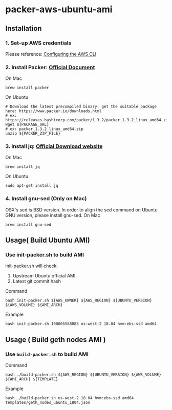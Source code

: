 # packer-aws-ubuntu-ami

## Installation

### 1. Set-up AWS credentials
Please reference: [Configuring the AWS CLI](https://docs.aws.amazon.com/cli/latest/userguide/cli-chap-getting-started.html)

### 2. Install Packer: [Official Document](https://www.packer.io/intro/getting-started/install.html)
On Mac
```
brew install packer
```

On Ubuntu
```
# Download the latest precompiled binary, get the suitable package here: https://www.packer.io/downloads.html
# ex: https://releases.hashicorp.com/packer/1.3.2/packer_1.3.2_linux_amd64.zip
wget ${PACKAGE_URL} 
# ex: packer_1.3.2_linux_amd64.zip
unzip ${PACKER_ZIP_FILE} 
```

### 3. Install jq: [Official Download website](https://stedolan.github.io/jq/download/)
On Mac
```
brew install jq
```

On Ubuntu
```
sudo apt-get install jq
```

### 4. Install gnu-sed (Only on Mac)
OSX's sed is BSD version. In order to align the sed command on Ubuntu GNU version, please install gnu-sed.
On Mac
```
brew install gnu-sed
``` 

## Usage( Build Ubuntu AMI)

### Use init-packer.sh to build AMI
init-packer.sh will check:
1. Upstream Ubuntu official AMI
2. Latest git commit hash 

Command
```
bash init-packer.sh ${AWS_OWNER} ${AWS_REGION} ${UBUNTU_VERSION} ${AWS_VOLUME} ${AMI_ARCH}
```

Example
```
bash init-packer.sh 100005588888 us-west-2 18.04 hvm:ebs-ssd amd64
```

## Usage ( Build geth nodes AMI )

### Use `build-packer.sh` to build AMI

Command

```
bash ./build-packer.sh ${AWS_REGION} ${UBUNTU_VERSION} ${AWS_VOLUME} ${AMI_ARCH} ${TEMPLATE}
```

Example

```
bash ./build-packer.sh us-west-2 18.04 hvm:ebs-ssd amd64 templates/geth_nodes_ubuntu_1804.json
```

